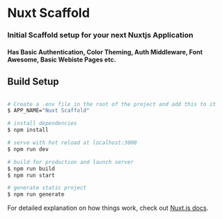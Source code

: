 # Nuxt Scaffold
### Initial Scaffold setup for your next Nuxtjs Application
#### Has Basic Authentication, Color Theming, Auth Middleware, Font Awesome, Basic Webiste Pages etc.

## Build Setup

```bash

# Create a .env file in the root of the project and add this to it
$ APP_NAME="Nuxt Scaffold"

# install dependencies
$ npm install

# serve with hot reload at localhost:3000
$ npm run dev

# build for production and launch server
$ npm run build
$ npm run start

# generate static project
$ npm run generate

```



For detailed explanation on how things work, check out [Nuxt.js docs](https://nuxtjs.org).
